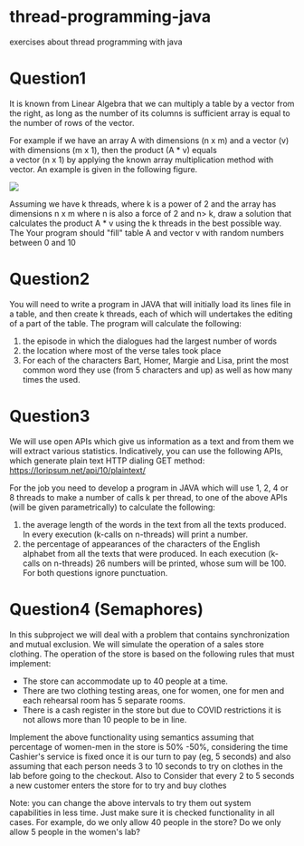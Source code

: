 # thread-programming-java
exercises about thread programming with java

# Question1
It is known from Linear Algebra that we can
multiply a table by a vector from the right, as long as the number of its columns is sufficient
array is equal to the number of rows of the vector.

For example if we have
an array A with dimensions (n x m) and a vector (v) with dimensions (m x 1), then the product (A * v) equals   
a vector (n x 1) by applying the known array multiplication method with vector. An example is given 
in the following figure.

<img src="https://latex.codecogs.com/gif.latex?%5Cbg_white%20%5Cbegin%7Bbmatrix%7D%20%261%20%260%20%262%20%260%20%26%5C%5C%20%260%20%263%20%260%20%264%20%26%5C%5C%20%260%20%260%20%265%20%260%20%26%5C%5C%20%266%20%260%20%260%20%267%20%26%20%5Cend%7Bbmatrix%7D%20*%20%5Cbegin%7Bbmatrix%7D%202%5C%5C%205%5C%5C%201%5C%5C%208%20%5Cend%7Bbmatrix%7D%3D%20%5Cbegin%7Bbmatrix%7D%204%5C%5C%2047%5C%5C%205%5C%5C%2068%20%5Cend%7Bbmatrix%7D" />

Assuming we have k threads, where k is a power of 2 and the array has
dimensions n x m where n is also a force of 2 and n> k, draw a solution that
calculates the product A * v using the k threads in the best possible way. The
Your program should "fill" table A and vector v with random numbers
between 0 and 10

# Question2

You will need to write a program in JAVA that will initially load its lines
file in a table, and then create k threads, each of which will
undertakes the editing of a part of the table. The program will calculate the
following:
1) the episode in which the dialogues had the largest number of words
2) the location where most of the verse tales took place
3) For each of the characters Bart, Homer, Margie and Lisa, print the most
common word they use (from 5 characters and up) as well as how many times the
used.

# Question3

We will use open APIs which give us information
as a text and from them we will extract various statistics. Indicatively, you can
use the following APIs, which generate plain text HTTP dialing
GET method:
https://loripsum.net/api/10/plaintext/

For the job you need to develop a program in JAVA which will use 1,
2, 4 or 8 threads to make a number of calls k per thread, to one of the
above APIs (will be given parametrically) to calculate the following:
1) the average length of the words in the text from all the texts produced. In every
execution (k-calls on n-threads) will print a number.
2) the percentage of appearances of the characters of the English alphabet from all the texts that
were produced. In each execution (k-calls on n-threads) 26 numbers will be printed,
whose sum will be 100.
For both questions ignore punctuation.

# Question4  (Semaphores)

In this subproject we will deal with a problem that contains synchronization and
mutual exclusion. We will simulate the operation of a sales store
clothing. The operation of the store is based on the following rules that must
implement:

- The store can accommodate up to 40 people at a time.
- There are two clothing testing areas, one for women, one for men and each
rehearsal room has 5 separate rooms.
- There is a cash register in the store but due to COVID restrictions it is not
allows more than 10 people to be in line.

Implement the above functionality using semantics assuming that
percentage of women-men in the store is 50% -50%, considering the time
Cashier's service is fixed once it is our turn to pay
(eg, 5 seconds) and also assuming that each person needs 3 to 10
seconds to try on clothes in the lab before going to the checkout. Also to
Consider that every 2 to 5 seconds a new customer enters the store for
to try and buy clothes 

Note: you can change the above intervals to try them out
system capabilities in less time. Just make sure it is checked
functionality in all cases. For example, do we only allow 40 people in the store?
Do we only allow 5 people in the women's lab?


